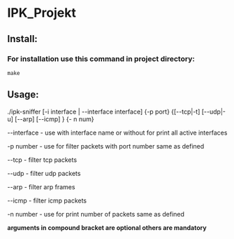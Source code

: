 # IPK_Projekt
## Install:
### For installation use this command in project directory:
```
make
```
## Usage:
<p>./ipk-sniffer [-i interface | --interface interface] {-p port} {[--tcp|-t] [--udp|-u] [--arp] [--icmp] } {-
n num}</p>
<p>--interface - use with interface name or without for print all active interfaces</p>
<p>-p number - use for filter packets with port number same as defined</p>
<p>--tcp - filter tcp packets</p>
<p>--udp - filter udp packets</p>
<p>--arp - filter arp frames</p>
<p>--icmp - filter icmp packets</p>
<p>-n number - use for print number of packets same as defined</p>
<b>arguments in compound bracket are optional others are mandatory</b>